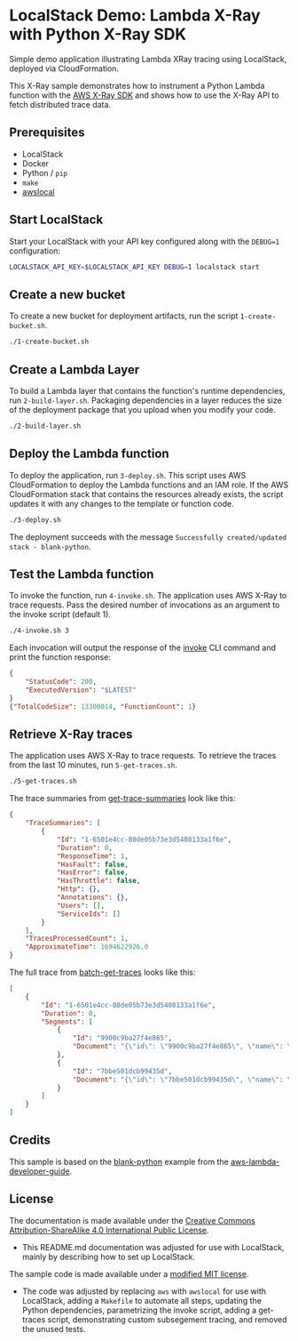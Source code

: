 # LocalStack Demo: Lambda X-Ray with Python X-Ray SDK

Simple demo application illustrating Lambda XRay tracing using LocalStack, deployed via CloudFormation.

This X-Ray sample demonstrates how to instrument a Python Lambda function with the [AWS X-Ray SDK](https://docs.aws.amazon.com/xray/latest/devguide/xray-sdk-python.html)
and shows how to use the X-Ray API to fetch distributed trace data.

## Prerequisites

- LocalStack
- Docker
- Python / `pip`
- `make`
- [awslocal](https://github.com/localstack/awscli-local)

## Start LocalStack

Start your LocalStack with your API key configured along with the `DEBUG=1` configuration:

```bash
LOCALSTACK_API_KEY=$LOCALSTACK_API_KEY DEBUG=1 localstack start
```

## Create a new bucket

To create a new bucket for deployment artifacts, run the script `1-create-bucket.sh`.

```bash
./1-create-bucket.sh
```

## Create a Lambda Layer

To build a Lambda layer that contains the function's runtime dependencies, run `2-build-layer.sh`. Packaging dependencies in a layer reduces the size of the deployment package that you upload when you modify your code.

```bash
./2-build-layer.sh
```

## Deploy the Lambda function

To deploy the application, run `3-deploy.sh`. This script uses AWS CloudFormation to deploy the Lambda functions and an IAM role. If the AWS CloudFormation stack that contains the resources already exists, the script updates it with any changes to the template or function code.

```bash
./3-deploy.sh
```

The deployment succeeds with the message `Successfully created/updated stack - blank-python`.

## Test the Lambda function

To invoke the function, run `4-invoke.sh`. The application uses AWS X-Ray to trace requests. Pass the desired number of invocations as an argument to the invoke script (default 1).

```bash
./4-invoke.sh 3
```

Each invocation will output the response of the [invoke](https://docs.aws.amazon.com/cli/latest/reference/lambda/invoke.html) CLI command and print the function response:

```json
{
    "StatusCode": 200,
    "ExecutedVersion": "$LATEST"
}
{"TotalCodeSize": 13300014, "FunctionCount": 1}
```

## Retrieve X-Ray traces

The application uses AWS X-Ray to trace requests. To retrieve the traces from the last 10 minutes, run `5-get-traces.sh`.

```bash
./5-get-traces.sh
```

The trace summaries from [get-trace-summaries](https://docs.aws.amazon.com/cli/latest/reference/xray/get-trace-summaries.html) look like this:

```json
{
    "TraceSummaries": [
        {
            "Id": "1-6501e4cc-80de05b73e3d5408133a1f6e",
            "Duration": 0,
            "ResponseTime": 1,
            "HasFault": false,
            "HasError": false,
            "HasThrottle": false,
            "Http": {},
            "Annotations": {},
            "Users": [],
            "ServiceIds": []
        }
    ],
    "TracesProcessedCount": 1,
    "ApproximateTime": 1694622926.0
}
```

The full trace from [batch-get-traces](https://docs.aws.amazon.com/cli/latest/reference/xray/batch-get-traces.html) looks like this:

```json
[
    {
        "Id": "1-6501e4cc-80de05b73e3d5408133a1f6e",
        "Duration": 0,
        "Segments": [
            {
                "Id": "9900c9ba27f4e865",
                "Document": "{\"id\": \"9900c9ba27f4e865\", \"name\": \"lambda\", \"start_time\": 1694622924.3674095, \"parent_id\": \"32a0edc7c2e9eb40\", \"in_progress\": false, \"http\": {\"response\": {\"status\": 200}}, \"aws\": {\"operation\": \"GetAccountSettings\", \"region\": \"us-east-1\", \"request_id\": \"57048e74-aa89-474b-a2d2-2789268795b7\"}, \"trace_id\": \"1-6501e4cc-80de05b73e3d5408133a1f6e\", \"type\": \"subsegment\", \"namespace\": \"aws\", \"end_time\": 1694622924.3729706}"
            },
            {
                "Id": "7bbe501dcb99435d",
                "Document": "{\"id\": \"7bbe501dcb99435d\", \"name\": \"annotations\", \"start_time\": 1694622924.3760014, \"parent_id\": \"32a0edc7c2e9eb40\", \"in_progress\": false, \"annotations\": {\"custom_annotation\": 12345}, \"trace_id\": \"1-6501e4cc-80de05b73e3d5408133a1f6e\", \"type\": \"subsegment\", \"namespace\": \"local\", \"end_time\": 1694622924.3760374}"
            }
        ]
    }
]
```

## Credits

This sample is based on the [blank-python](https://github.com/awsdocs/aws-lambda-developer-guide/tree/main/sample-apps/blank-python) example from the [aws-lambda-developer-guide](https://github.com/awsdocs/aws-lambda-developer-guide/tree/main).

## License

The documentation is made available under the [Creative Commons Attribution-ShareAlike 4.0 International Public License](https://github.com/awsdocs/aws-lambda-developer-guide/blob/main/LICENSE).

- This README.md documentation was adjusted for use with LocalStack, mainly by describing how to set up LocalStack.

The sample code is made available under a [modified MIT license](https://github.com/awsdocs/aws-lambda-developer-guide/blob/main/LICENSE-SAMPLECODE).

- The code was adjusted by replacing `aws` with `awslocal` for use with LocalStack, adding a `Makefile` to automate all steps, updating the Python dependencies, parametrizing the invoke script, adding a get-traces script, demonstrating custom subsegement tracing, and removed the unused tests.
